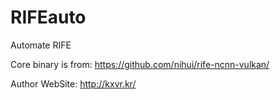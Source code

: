 # RIFEauto
Automate RIFE

Core binary is from:
https://github.com/nihui/rife-ncnn-vulkan/

Author WebSite:
http://kxvr.kr/
